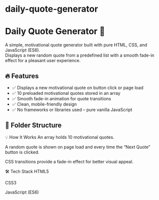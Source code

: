 # daily-quote-generator

# Daily Quote Generator 🌟

A simple, motivational quote generator built with pure HTML, CSS, and JavaScript (ES6).  
Displays a new random quote from a predefined list with a smooth fade-in effect for a pleasant user experience.

## 🔥 Features

- ✅ Displays a new motivational quote on button click or page load
- ✅ 10 preloaded motivational quotes stored in an array
- ✅ Smooth fade-in animation for quote transitions
- ✅ Clean, mobile-friendly design
- ✅ No frameworks or libraries used – pure vanilla JavaScript

## 📂 Folder Structure


💡 How It Works
An array holds 10 motivational quotes.

A random quote is shown on page load and every time the “Next Quote” button is clicked.

CSS transitions provide a fade-in effect for better visual appeal.

🛠 Tech Stack
HTML5

CSS3

JavaScript (ES6)
